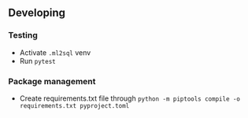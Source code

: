 ## Developing
### Testing
- Activate `.ml2sql` venv
- Run `pytest`

### Package management
- Create requirements.txt file through `python -m piptools compile -o requirements.txt pyproject.toml
`
